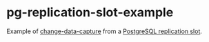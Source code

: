 # pg-replication-slot-example

Example of [change-data-capture](https://en.wikipedia.org/wiki/Change_data_capture) from a 
[PostgreSQL replication slot](https://www.postgresql.org/docs/current/logicaldecoding-explanation.html#LOGICALDECODING-REPLICATION-SLOTS).
